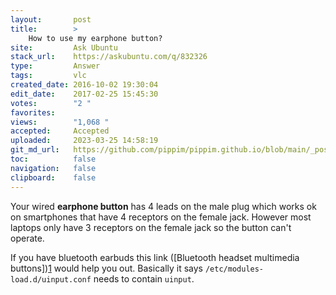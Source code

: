 ```yaml
---
layout:       post
title:        >
    How to use my earphone button?
site:         Ask Ubuntu
stack_url:    https://askubuntu.com/q/832326
type:         Answer
tags:         vlc
created_date: 2016-10-02 19:30:04
edit_date:    2017-02-25 15:45:30
votes:        "2 "
favorites:    
views:        "1,068 "
accepted:     Accepted
uploaded:     2023-03-25 14:58:19
git_md_url:   https://github.com/pippim/pippim.github.io/blob/main/_posts/2016/2016-10-02-How-to-use-my-earphone-button_.md
toc:          false
navigation:   false
clipboard:    false
---
```


Your wired **earphone button** has 4 leads on the male plug which works ok on smartphones that have 4 receptors on the female jack. However most laptops only have 3 receptors on the female jack so the button can't operate.

If you have bluetooth earbuds this link ([Bluetooth headset multimedia buttons])[1] would help you out. Basically it says `/etc/modules-load.d/uinput.conf` needs to contain `uinput`.


  [1]: https://wiki.archlinux.org/index.php/Bluetooth_headset#Headset.27s_multimedia_buttons
